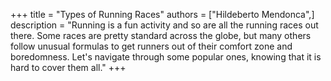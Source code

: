 +++
title = "Types of Running Races"
authors = ["Hildeberto Mendonca",]
description = "Running is a fun activity and so are all the running races out there. Some races are pretty standard across the globe, but many others follow unusual formulas to get runners out of their comfort zone and boredomness. Let's navigate through some popular ones, knowing that it is hard to cover them all."
+++
